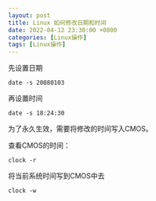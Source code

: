 ```yaml
---
layout: post
title: Linux 如何修改日期和时间
date: 2022-04-12 23:30:00 +0800
categories: [Linux操作]
tags: [Linux操作]
---
```


先设置日期

```
date -s 20080103
```

再设置时间

```
date -s 18:24:30
```

为了永久生效，需要将修改的时间写入CMOS。

查看CMOS的时间：

```
clock -r 
```

将当前系统时间写到CMOS中去

```
clock -w
```
